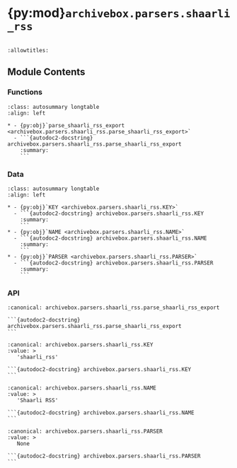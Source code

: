 # {py:mod}`archivebox.parsers.shaarli_rss`

```{py:module} archivebox.parsers.shaarli_rss
```

```{autodoc2-docstring} archivebox.parsers.shaarli_rss
:allowtitles:
```

## Module Contents

### Functions

````{list-table}
:class: autosummary longtable
:align: left

* - {py:obj}`parse_shaarli_rss_export <archivebox.parsers.shaarli_rss.parse_shaarli_rss_export>`
  - ```{autodoc2-docstring} archivebox.parsers.shaarli_rss.parse_shaarli_rss_export
    :summary:
    ```
````

### Data

````{list-table}
:class: autosummary longtable
:align: left

* - {py:obj}`KEY <archivebox.parsers.shaarli_rss.KEY>`
  - ```{autodoc2-docstring} archivebox.parsers.shaarli_rss.KEY
    :summary:
    ```
* - {py:obj}`NAME <archivebox.parsers.shaarli_rss.NAME>`
  - ```{autodoc2-docstring} archivebox.parsers.shaarli_rss.NAME
    :summary:
    ```
* - {py:obj}`PARSER <archivebox.parsers.shaarli_rss.PARSER>`
  - ```{autodoc2-docstring} archivebox.parsers.shaarli_rss.PARSER
    :summary:
    ```
````

### API

````{py:function} parse_shaarli_rss_export(rss_file: typing.IO[str], **_kwargs) -> typing.Iterable[archivebox.index.schema.Link]
:canonical: archivebox.parsers.shaarli_rss.parse_shaarli_rss_export

```{autodoc2-docstring} archivebox.parsers.shaarli_rss.parse_shaarli_rss_export
```
````

````{py:data} KEY
:canonical: archivebox.parsers.shaarli_rss.KEY
:value: >
   'shaarli_rss'

```{autodoc2-docstring} archivebox.parsers.shaarli_rss.KEY
```

````

````{py:data} NAME
:canonical: archivebox.parsers.shaarli_rss.NAME
:value: >
   'Shaarli RSS'

```{autodoc2-docstring} archivebox.parsers.shaarli_rss.NAME
```

````

````{py:data} PARSER
:canonical: archivebox.parsers.shaarli_rss.PARSER
:value: >
   None

```{autodoc2-docstring} archivebox.parsers.shaarli_rss.PARSER
```

````
